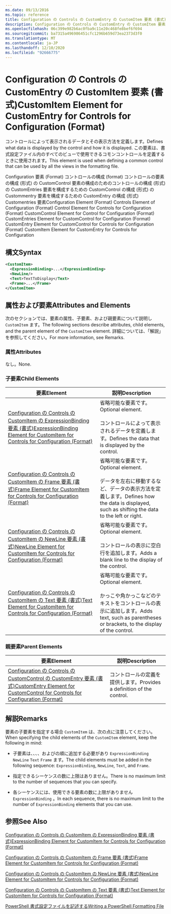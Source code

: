 ```yaml
---
ms.date: 09/13/2016
ms.topic: reference
title: Configuration の Controls の CustomEntry の CustomItem 要素 (書式)
description: Configuration の Controls の CustomEntry の CustomItem 要素 (書式)
ms.openlocfilehash: 06c399e982b6ac0fba9c11e20c468fe8bef6f694
ms.sourcegitcommit: ba7315a496986451cfc1296b659d73ea2373d3f0
ms.translationtype: MT
ms.contentlocale: ja-JP
ms.lasthandoff: 12/10/2020
ms.locfileid: "92666775"
---
```

# <a name="customitem-element-for-customentry-for-controls-for-configuration-format"></a><span data-ttu-id="c3797-103">Configuration の Controls の CustomEntry の CustomItem 要素 (書式)</span><span class="sxs-lookup"><span data-stu-id="c3797-103">CustomItem Element for CustomEntry for Controls for Configuration (Format)</span></span>

<span data-ttu-id="c3797-104">コントロールによって表示されるデータとその表示方法を定義します。</span><span class="sxs-lookup"><span data-stu-id="c3797-104">Defines what data is displayed by the control and how it is displayed.</span></span> <span data-ttu-id="c3797-105">この要素は、書式設定ファイル内のすべてのビューで使用できるコモンコントロールを定義するときに使用されます。</span><span class="sxs-lookup"><span data-stu-id="c3797-105">This element is used when defining a common control that can be used by all the views in the formatting file.</span></span>

<span data-ttu-id="c3797-106">Configuration 要素 (Format) コントロールの構成 (format) コントロールの要素の構成 (形式) の CustomControl 要素の構成のためのコントロールの構成 (形式) の CustomEntries 要素を構成するための CustomControl の構成 (形式) の Custommentry 要素を構成するための CustomEntry の構成 (形式) Customentries 要素</span><span class="sxs-lookup"><span data-stu-id="c3797-106">Configuration Element (Format) Controls Element of Configuration (Format) Control Element for Controls for Configuration (Format) CustomControl Element for Control for Configuration (Format) CustomEntries Element for CustomControl for Configuration (Format) CustomEntry Element for CustomControl for Controls for Configuration (Format) CustomItem Element for CustomEntry for Controls for Configuration</span></span>

## <a name="syntax"></a><span data-ttu-id="c3797-107">構文</span><span class="sxs-lookup"><span data-stu-id="c3797-107">Syntax</span></span>

```xml
<CustomItem>
  <ExpressionBinding>...</ExpressionBinding>
  <NewLine/>
  <Text>TextToDisplay</Text>
  <Frame>...</Frame>
</CustomItem>
```

## <a name="attributes-and-elements"></a><span data-ttu-id="c3797-108">属性および要素</span><span class="sxs-lookup"><span data-stu-id="c3797-108">Attributes and Elements</span></span>

<span data-ttu-id="c3797-109">次のセクションでは、要素の属性、子要素、および親要素について説明し `CustomItem` ます。</span><span class="sxs-lookup"><span data-stu-id="c3797-109">The following sections describe attributes, child elements, and the parent element of the `CustomItem` element.</span></span> <span data-ttu-id="c3797-110">詳細については、「解説」を参照してください。</span><span class="sxs-lookup"><span data-stu-id="c3797-110">For more information, see Remarks.</span></span>

### <a name="attributes"></a><span data-ttu-id="c3797-111">属性</span><span class="sxs-lookup"><span data-stu-id="c3797-111">Attributes</span></span>

<span data-ttu-id="c3797-112">なし。</span><span class="sxs-lookup"><span data-stu-id="c3797-112">None.</span></span>

### <a name="child-elements"></a><span data-ttu-id="c3797-113">子要素</span><span class="sxs-lookup"><span data-stu-id="c3797-113">Child Elements</span></span>

|<span data-ttu-id="c3797-114">要素</span><span class="sxs-lookup"><span data-stu-id="c3797-114">Element</span></span>|<span data-ttu-id="c3797-115">説明</span><span class="sxs-lookup"><span data-stu-id="c3797-115">Description</span></span>|
|-------------|-----------------|
|[<span data-ttu-id="c3797-116">Configuration の Controls の CustomItem の ExpressionBinding 要素 (書式)</span><span class="sxs-lookup"><span data-stu-id="c3797-116">ExpressionBinding Element for CustomItem for Controls for Configuration (Format)</span></span>](./expressionbinding-element-for-customitem-for-controls-for-configuration-format.md)|<span data-ttu-id="c3797-117">省略可能な要素です。</span><span class="sxs-lookup"><span data-stu-id="c3797-117">Optional element.</span></span><br /><br /> <span data-ttu-id="c3797-118">コントロールによって表示されるデータを定義します。</span><span class="sxs-lookup"><span data-stu-id="c3797-118">Defines the data that is displayed by the control.</span></span>|
|[<span data-ttu-id="c3797-119">Configuration の Controls の CustomItem の Frame 要素 (書式)</span><span class="sxs-lookup"><span data-stu-id="c3797-119">Frame Element for CustomItem for Controls for Configuration (Format)</span></span>](./frame-element-for-customitem-for-controls-for-configuration-format.md)|<span data-ttu-id="c3797-120">省略可能な要素です。</span><span class="sxs-lookup"><span data-stu-id="c3797-120">Optional element.</span></span><br /><br /> <span data-ttu-id="c3797-121">データを左右に移動するなど、データの表示方法を定義します。</span><span class="sxs-lookup"><span data-stu-id="c3797-121">Defines how the data is displayed, such as shifting the data to the left or right.</span></span>|
|[<span data-ttu-id="c3797-122">Configuration の Controls の CustomItem の NewLine 要素 (書式)</span><span class="sxs-lookup"><span data-stu-id="c3797-122">NewLine Element for CustomItem for Controls for Configuration (Format)</span></span>](./newline-element-for-customitem-for-controls-for-configuration-format.md)|<span data-ttu-id="c3797-123">省略可能な要素です。</span><span class="sxs-lookup"><span data-stu-id="c3797-123">Optional element.</span></span><br /><br /> <span data-ttu-id="c3797-124">コントロールの表示に空白行を追加します。</span><span class="sxs-lookup"><span data-stu-id="c3797-124">Adds a blank line to the display of the control.</span></span>|
|[<span data-ttu-id="c3797-125">Configuration の Controls の CustomItem の Text 要素 (書式)</span><span class="sxs-lookup"><span data-stu-id="c3797-125">Text Element for CustomItem for Controls for Configuration (Format)</span></span>](./text-element-for-customitem-for-controls-for-configuration-format.md)|<span data-ttu-id="c3797-126">省略可能な要素です。</span><span class="sxs-lookup"><span data-stu-id="c3797-126">Optional element.</span></span><br /><br /> <span data-ttu-id="c3797-127">かっこや角かっこなどのテキストをコントロールの表示に追加します。</span><span class="sxs-lookup"><span data-stu-id="c3797-127">Adds text, such as parentheses or brackets, to the display of the control.</span></span>|

### <a name="parent-elements"></a><span data-ttu-id="c3797-128">親要素</span><span class="sxs-lookup"><span data-stu-id="c3797-128">Parent Elements</span></span>

|<span data-ttu-id="c3797-129">要素</span><span class="sxs-lookup"><span data-stu-id="c3797-129">Element</span></span>|<span data-ttu-id="c3797-130">説明</span><span class="sxs-lookup"><span data-stu-id="c3797-130">Description</span></span>|
|-------------|-----------------|
|[<span data-ttu-id="c3797-131">Configuration の Controls の CustomControl の CustomEntry 要素 (書式)</span><span class="sxs-lookup"><span data-stu-id="c3797-131">CustomEntry Element for CustomControl for Controls for Configuration (Format)</span></span>](./customentry-element-for-customcontrol-for-controls-for-configuration-format.md)|<span data-ttu-id="c3797-132">コントロールの定義を提供します。</span><span class="sxs-lookup"><span data-stu-id="c3797-132">Provides a definition of the control.</span></span>|

## <a name="remarks"></a><span data-ttu-id="c3797-133">解説</span><span class="sxs-lookup"><span data-stu-id="c3797-133">Remarks</span></span>

<span data-ttu-id="c3797-134">要素の子要素を指定する場合 `CustomItem` は、次の点に注意してください。</span><span class="sxs-lookup"><span data-stu-id="c3797-134">When specifying the child elements of the `CustomItem` element, keep the following in mind:</span></span>

- <span data-ttu-id="c3797-135">子要素は、、、、およびの順に追加する必要があり `ExpressionBinding` `NewLine` `Text` `Frame` ます。</span><span class="sxs-lookup"><span data-stu-id="c3797-135">The child elements must be added in the following sequence: `ExpressionBinding`, `NewLine`, `Text`, and `Frame`.</span></span>

- <span data-ttu-id="c3797-136">指定できるシーケンスの数に上限はありません。</span><span class="sxs-lookup"><span data-stu-id="c3797-136">There is no maximum limit to the number of sequences that you can specify.</span></span>

- <span data-ttu-id="c3797-137">各シーケンスには、使用できる要素の数に上限がありません `ExpressionBinding` 。</span><span class="sxs-lookup"><span data-stu-id="c3797-137">In each sequence, there is no maximum limit to the number of `ExpressionBinding` elements that you can use.</span></span>

## <a name="see-also"></a><span data-ttu-id="c3797-138">参照</span><span class="sxs-lookup"><span data-stu-id="c3797-138">See Also</span></span>

[<span data-ttu-id="c3797-139">Configuration の Controls の CustomItem の ExpressionBinding 要素 (書式)</span><span class="sxs-lookup"><span data-stu-id="c3797-139">ExpressionBinding Element for CustomItem for Controls for Configuration (Format)</span></span>](./expressionbinding-element-for-customitem-for-controls-for-configuration-format.md)

[<span data-ttu-id="c3797-140">Configuration の Controls の CustomItem の Frame 要素 (書式)</span><span class="sxs-lookup"><span data-stu-id="c3797-140">Frame Element for CustomItem for Controls for Configuration (Format)</span></span>](./frame-element-for-customitem-for-controls-for-configuration-format.md)

[<span data-ttu-id="c3797-141">Configuration の Controls の CustomItem の NewLine 要素 (書式)</span><span class="sxs-lookup"><span data-stu-id="c3797-141">NewLine Element for CustomItem for Controls for Configuration (Format)</span></span>](./newline-element-for-customitem-for-controls-for-configuration-format.md)

[<span data-ttu-id="c3797-142">Configuration の Controls の CustomItem の Text 要素 (書式)</span><span class="sxs-lookup"><span data-stu-id="c3797-142">Text Element for CustomItem for Controls for Configuration (Format)</span></span>](./text-element-for-customitem-for-controls-for-configuration-format.md)

[<span data-ttu-id="c3797-143">PowerShell 書式設定ファイルを記述する</span><span class="sxs-lookup"><span data-stu-id="c3797-143">Writing a PowerShell Formatting File</span></span>](./writing-a-powershell-formatting-file.md)
